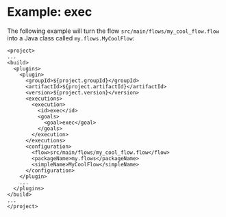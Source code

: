 # Example: exec

The following example will turn the flow `src/main/flows/my_cool_flow.flow`
into a Java class called `my.flows.MyCoolFlow`:


    <project>
    ...
    <build>
      <plugins>
        <plugin>
          <groupId>${project.groupId}</groupId>
          <artifactId>${project.artifactId}</artifactId>
          <version>${project.version}</version>
          <executions>
            <execution>
              <id>exec</id>
              <goals>
                <goal>exec</goal>
              </goals>
            </execution>
          </executions>
          <configuration>
            <flow>src/main/flows/my_cool_flow.flow</flow>
            <packageName>my.flows</packageName>
            <simpleName>MyCoolFlow</simpleName>
          </configuration>
        </plugin>
        ...
      </plugins>
    </build>
    ...
    </project>

